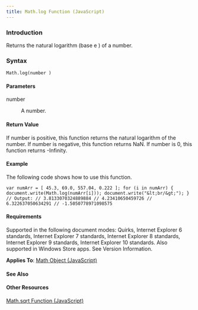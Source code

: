 ```yaml
---
title: Math.log Function (JavaScript)
---
```


### Introduction 

 Returns the natural logarithm (base e ) of a number.

### Syntax 

```
Math.log(number )
```

#### Parameters 

<div id="parametersSection" class="section" name="collapseableSection" style="">
  <dl class="authored">
    <dt>
      number
    </dt>
    <dd>
      <p xmlns:util="util">
        A number.
      </p>
    </dd>
  </dl>
</div>

#### Return Value 

<div id="returnValueSection" class="section" name="collapseableSection" style="">
  <p xmlns:util="util">
    If <span class="parameter" sdata="paramReference">number</span> is positive, this function returns the natural logarithm of the number. If <span class="parameter" sdata=
    "paramReference">number</span> is negative, this function returns <span sdata="langKeyword" value="NaN"><span class="keyword">NaN</span></span>. If <span class="parameter" sdata=
    "paramReference">number</span> is 0, this function returns <span sdata="langKeyword" value="-Infinity"><span class="keyword">-Infinity</span></span>.
  </p>
</div>

#### Example 

<p xmlns:util="util">
  The following code shows how to use this function.
</p>

```
var numArr = [ 45.3, 69.0, 557.04, 0.222 ]; for (i in numArr) { document.write(Math.log(numArr[i])); document.write("&lt;br/&gt;"); } // Output: // 3.8133070324889884 // 4.23410650459726 //
6.322637050634291 // -1.5050778971098575
```

#### Requirements 

<div id="requirementsTitleSection" class="section" name="collapseableSection" style="">
  <p xmlns:util="util"></p>
  <p>
    Supported in the following document modes: Quirks, Internet Explorer 6 standards, Internet Explorer 7 standards, Internet Explorer 8 standards, Internet Explorer 9 standards, Internet Explorer 10
    standards. Also supported in Windows Store apps. See Version Information.
  </p>
  <p xmlns:util="util">
    <b>Applies To</b>: <span sdata="link"><a href="607b94cb-921c-43cd-b514-fdbc13aeced6.htm">Math Object (JavaScript)</a></span>
  </p>
</div>

#### See Also 

<div id="seeAlsoSection" class="section" name="collapseableSection" style="">
  <h4 class="subHeading">
    Other Resources
  </h4>
  <div class="seeAlsoStyle">
    <span sdata="link" xmlns:util="util"><a href="6c5438f5-ab03-4e50-969e-1da2330afc04.htm">Math.sqrt Function (JavaScript)</a></span>
  </div>
</div>

